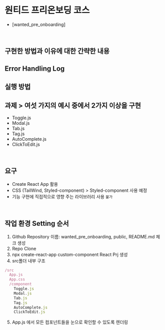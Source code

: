 # 원티드 프리온보딩 코스
* [wanted_pre_onboarding]

<br/>

## 구현한 방법과 이유에 대한 간략한 내용
## Error Handling Log
## 실행 방법


## 과제 > 여섯 가지의 예시 중에서 2가지 이상을 구현 
* Toggle.js
* Modal.js
* Tab.js
* Tag.js
* AutoComplete.js
* ClickToEdit.js

<br/>

## 요구
* Create React App 활용
* CSS (TailWind, Styled-component) > Styled-component 사용 예정
* 기능 구현에 직접적으로 영향 주는 라이브러리 사용 `불가` 

<br/>

## 작업 환경 Setting 순서
1. Github Repository 이름: wanted_pre_onboarding, public, README.md 체크 생성
2. Repo Clone
3. npx create-react-app custom-component React Prj 생성
4. src폴더 내부 구조 
```javascript
/src
  App.js
  App.css
  /component
    Toggle.js
    Modal.js
    Tab.js
    Tag.js
    AutoComplete.js
    ClickToEdit.js
```

5. App.js 에서 모든 컴포넌트들을 눈으로 확인할 수 있도록 렌더링
</br>


